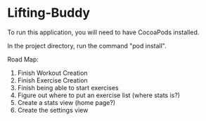 # Lifting-Buddy

To run this application, you will need to have CocoaPods installed.

In the project directory, run the command "pod install".

Road Map:

1. Finish Workout Creation
1. Finish Exercise Creation
1. Finish being able to start exercises
1. Figure out where to put an exercise list (where stats is?)
1. Create a stats view (home page?)
1. Create the settings view
